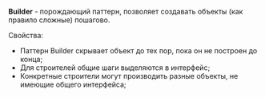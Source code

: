 **Builder** - порождающий паттерн, позволяет создавать объекты (как правило сложные) пошагово.

Свойства:
* Паттерн Builder скрывает объект до тех пор, пока он не построен до конца;
* Для строителей общие шаги выделяются в интерфейс;
* Конкретные строители могут производить разные объекты, не имеющие общего интерфейса;